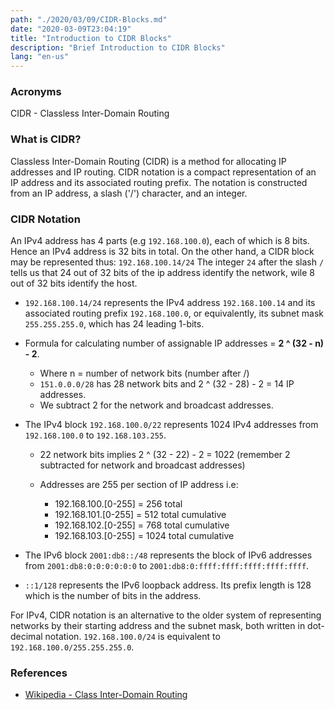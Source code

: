 ```yaml
---
path: "./2020/03/09/CIDR-Blocks.md"
date: "2020-03-09T23:04:19"
title: "Introduction to CIDR Blocks"
description: "Brief Introduction to CIDR Blocks"
lang: "en-us"
---
```


### Acronyms ###

CIDR - Classless Inter-Domain Routing

### What is CIDR? ###

Classless Inter-Domain Routing (CIDR) is a method for allocating IP addresses
and IP routing. CIDR notation is a compact representation of an IP address and
its associated routing prefix. The notation is constructed from an IP address,
a slash ('/') character, and an integer.

### CIDR Notation ###

An IPv4 address has 4 parts (e.g `192.168.100.0`), each of which is 8 bits. Hence an
IPv4 address is 32 bits in total. On the other hand, a CIDR block may be represented thus:
`192.168.100.14/24` The integer `24` after the slash `/` tells us that 24 out
of 32 bits of the ip address identify the network, wile 8 out of 32 bits identify the host.

- `192.168.100.14/24` represents the IPv4 address `192.168.100.14` and its associated routing
prefix `192.168.100.0`, or equivalently, its subnet mask `255.255.255.0`, which has 24 leading 1-bits.

- Formula for calculating number of assignable IP addresses = __2 ^ (32 - n) - 2__.

  * Where n = number of network bits (number after /)
  * `151.0.0.0/28` has 28 network bits and 2 ^ (32 - 28) - 2 = 14 IP addresses.
  * We subtract 2 for the network and broadcast addresses.

- The IPv4 block `192.168.100.0/22` represents 1024 IPv4 addresses from `192.168.100.0` to `192.168.103.255`.

  * 22 network bits implies 2 ^ (32 - 22) - 2 = 1022 (remember 2 subtracted for network and broadcast addresses)
  * Addresses are 255 per section of IP address i.e:

    - 192.168.100.[0-255] = 256 total
    - 192.168.101.[0-255] = 512 total cumulative
    - 192.168.102.[0-255] = 768 total cumulative
    - 192.168.103.[0-255] = 1024 total cumulative

- The IPv6 block `2001:db8::/48` represents the block of IPv6 addresses from
`2001:db8:0:0:0:0:0:0` to `2001:db8:0:ffff:ffff:ffff:ffff:ffff`.

- `::1/128` represents the IPv6 loopback address. Its prefix length is 128 which is the number
of bits in the address.

For IPv4, CIDR notation is an alternative to the older system of representing networks
by their starting address and the subnet mask, both written in dot-decimal notation.
`192.168.100.0/24` is equivalent to `192.168.100.0/255.255.255.0`.

### References ###

- [Wikipedia - Class Inter-Domain Routing](https://en.wikipedia.org/wiki/Classless_Inter-Domain_Routing "Wikipedia - Class Inter-Domain Routing")
